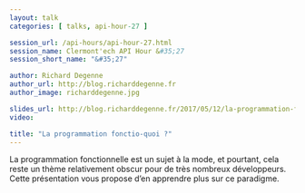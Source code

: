 ```yaml
---
layout: talk
categories: [ talks, api-hour-27 ]

session_url: /api-hours/api-hour-27.html
session_name: Clermont'ech API Hour &#35;27
session_short_name: "&#35;27"

author: Richard Degenne
author_url: http://blog.richarddegenne.fr
author_image: richarddegenne.jpg

slides_url: http://blog.richarddegenne.fr/2017/05/12/la-programmation-fonctio-quoi/
video:

title: "La programmation fonctio-quoi ?"
---
```


La programmation fonctionnelle est un sujet à la mode, et pourtant, cela reste un thème
relativement obscur pour de très nombreux développeurs. Cette présentation vous propose
d’en apprendre plus sur ce paradigme.
